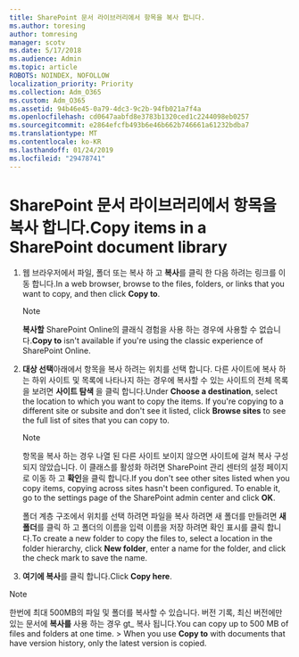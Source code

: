 ```yaml
---
title: SharePoint 문서 라이브러리에서 항목을 복사 합니다.
ms.author: toresing
author: tomresing
manager: scotv
ms.date: 5/17/2018
ms.audience: Admin
ms.topic: article
ROBOTS: NOINDEX, NOFOLLOW
localization_priority: Priority
ms.collection: Adm_O365
ms.custom: Adm_O365
ms.assetid: 94b46e45-0a79-4dc3-9c2b-94fb021a7f4a
ms.openlocfilehash: cd0647aabfd8e3783b1320ced1c2244098eb0257
ms.sourcegitcommit: e2864efcfb493b6e46b662b746661a61232bdba7
ms.translationtype: MT
ms.contentlocale: ko-KR
ms.lasthandoff: 01/24/2019
ms.locfileid: "29478741"
---
```

# <a name="copy-items-in-a-sharepoint-document-library"></a><span data-ttu-id="be007-102">SharePoint 문서 라이브러리에서 항목을 복사 합니다.</span><span class="sxs-lookup"><span data-stu-id="be007-102">Copy items in a SharePoint document library</span></span>

1. <span data-ttu-id="be007-103">웹 브라우저에서 파일, 폴더 또는 복사 하 고 **복사**를 클릭 한 다음 하려는 링크를 이동 합니다.</span><span class="sxs-lookup"><span data-stu-id="be007-103">In a web browser, browse to the files, folders, or links that you want to copy, and then click **Copy to**.</span></span>
    
    > [!NOTE]
    > <span data-ttu-id="be007-104">**복사할** SharePoint Online의 클래식 경험을 사용 하는 경우에 사용할 수 없습니다.</span><span class="sxs-lookup"><span data-stu-id="be007-104">**Copy to** isn't available if you're using the classic experience of SharePoint Online.</span></span> 
  
2. <span data-ttu-id="be007-p101">**대상 선택**아래에서 항목을 복사 하려는 위치를 선택 합니다. 다른 사이트에 복사 하는 하위 사이트 및 목록에 나타나지 하는 경우에 복사할 수 있는 사이트의 전체 목록을 보려면 **사이트 탐색** 을 클릭 합니다.</span><span class="sxs-lookup"><span data-stu-id="be007-p101">Under **Choose a destination**, select the location to which you want to copy the items. If you're copying to a different site or subsite and don't see it listed, click **Browse sites** to see the full list of sites that you can copy to.</span></span> 
    
    > [!NOTE]
    > <span data-ttu-id="be007-p102">항목을 복사 하는 경우 나열 된 다른 사이트 보이지 않으면 사이트에 걸쳐 복사 구성 되지 않았습니다. 이 클래스를 활성화 하려면 SharePoint 관리 센터의 설정 페이지로 이동 하 고 **확인**을 클릭 합니다.</span><span class="sxs-lookup"><span data-stu-id="be007-p102">If you don't see other sites listed when you copy items, copying across sites hasn't been configured. To enable it, go to the settings page of the SharePoint admin center and click **OK**.</span></span> 
  
    <span data-ttu-id="be007-109">폴더 계층 구조에서 위치를 선택 하려면 파일을 복사 하려면 새 폴더를 만들려면 **새 폴더**를 클릭 하 고 폴더의 이름을 입력 이름을 저장 하려면 확인 표시를 클릭 합니다.</span><span class="sxs-lookup"><span data-stu-id="be007-109">To create a new folder to copy the files to, select a location in the folder hierarchy, click **New folder**, enter a name for the folder, and click the check mark to save the name.</span></span>
    
3. <span data-ttu-id="be007-110">**여기에 복사**를 클릭 합니다.</span><span class="sxs-lookup"><span data-stu-id="be007-110">Click **Copy here**.</span></span>
    
> [!NOTE]
>  <span data-ttu-id="be007-p103">한번에 최대 500MB의 파일 및 폴더를 복사할 수 있습니다. 버전 기록, 최신 버전에만 있는 문서에 **복사를** 사용 하는 경우 gt_ 복사 됩니다.</span><span class="sxs-lookup"><span data-stu-id="be007-p103">You can copy up to 500 MB of files and folders at one time. >  When you use **Copy to** with documents that have version history, only the latest version is copied.</span></span> 
  

